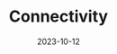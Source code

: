﻿---
title: Connectivity
toc: false
type: specs
layout:  package
date: "2023-10-12"
draft: false
specification: VEC
version: 2.1.0
documentType: "Recommendation"
elementType:  Package
menu:
  VEC-2.1.0:    
    identifier: connectivity
    weight: 1010 

# Prev/next pager order (if `docs_section_pager` enabled in `params.toml`)
weight: 1010
---
